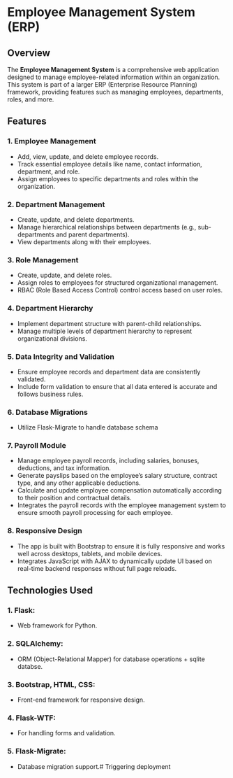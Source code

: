 # Employee Management System (ERP)

## Overview
The **Employee Management System** is a comprehensive web application designed to manage employee-related information within an organization. This system is part of a larger ERP (Enterprise Resource Planning) framework, providing features such as managing employees, departments, roles, and more.

## Features

### 1. **Employee Management**
   - Add, view, update, and delete employee records.
   - Track essential employee details like name, contact information, department, and role.
   - Assign employees to specific departments and roles within the organization.

### 2. **Department Management**
   - Create, update, and delete departments.
   - Manage hierarchical relationships between departments (e.g., sub-departments and parent departments).
   - View departments along with their employees.

### 3. **Role Management**
   - Create, update, and delete roles.
   - Assign roles to employees for structured organizational management.
   - RBAC (Role Based Access Control) control access based on user roles.


### 4. **Department Hierarchy**
   - Implement department structure with parent-child relationships.
   - Manage multiple levels of department hierarchy to represent organizational divisions.

### 5. **Data Integrity and Validation**
   - Ensure employee records and department data are consistently validated.
   - Include form validation to ensure that all data entered is accurate and follows business rules.

### 6. **Database Migrations**
   - Utilize Flask-Migrate to handle database schema

### 7. Payroll Module
   - Manage employee payroll records, including salaries, bonuses, deductions, and tax information.
   - Generate payslips based on the employee’s salary structure, contract type, and any other applicable deductions.
   - Calculate and update employee compensation automatically according to their position and contractual details.
   - Integrates the payroll records with the employee management system to ensure smooth payroll processing for each employee.

### 8. Responsive Design
   - The app is built with Bootstrap to ensure it is fully responsive and works well across desktops, tablets, and mobile devices.
   - Integrates JavaScript with AJAX to dynamically update UI based on real-time backend responses without full page reloads.


## Technologies Used
### 1. Flask: 
   - Web framework for Python.

### 2. SQLAlchemy: 
   - ORM (Object-Relational Mapper) for database operations + sqlite databse.

### 3. Bootstrap, HTML, CSS: 
   - Front-end framework for responsive design.

### 4. Flask-WTF: 
   - For handling forms and validation.

### 5. Flask-Migrate: 
   - Database migration support.# Triggering deployment
